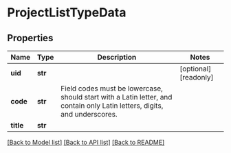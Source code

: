 # ProjectListTypeData

## Properties
Name | Type | Description | Notes
------------ | ------------- | ------------- | -------------
**uid** | **str** |  | [optional] [readonly] 
**code** | **str** | Field codes must be lowercase, should start with a Latin letter, and contain  only Latin letters, digits, and underscores. | 
**title** | **str** |  | 

[[Back to Model list]](../README.md#documentation-for-models) [[Back to API list]](../README.md#documentation-for-api-endpoints) [[Back to README]](../README.md)


